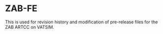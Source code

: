 # ZAB-FE
This is used for revision history and modification of pre-release files for the ZAB ARTCC on VATSIM.
